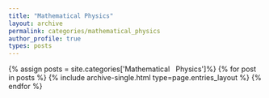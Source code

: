 ```yaml
---
title: "Mathematical Physics"
layout: archive
permalink: categories/mathematical_physics
author_profile: true
types: posts
---
```


{% assign posts = site.categories['Mathematical &nbsp; Physics']%}
{% for post in posts %} 
  {% include archive-single.html type=page.entries_layout %} 
{% endfor %}
